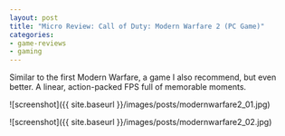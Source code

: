 ```yaml
---
layout: post
title: "Micro Review: Call of Duty: Modern Warfare 2 (PC Game)"
categories:
- game-reviews
- gaming
---
```


Similar to the first Modern Warfare, a game I also recommend, but even better. A linear, action-packed FPS full of memorable moments.


![screenshot]({{ site.baseurl }}/images/posts/modernwarfare2_01.jpg)

![screenshot]({{ site.baseurl }}/images/posts/modernwarfare2_02.jpg)

